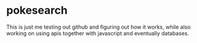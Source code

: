 # pokesearch

This is just me testing out github and figuring out how it works, while also working on using apis together with javascript and eventually databases.
